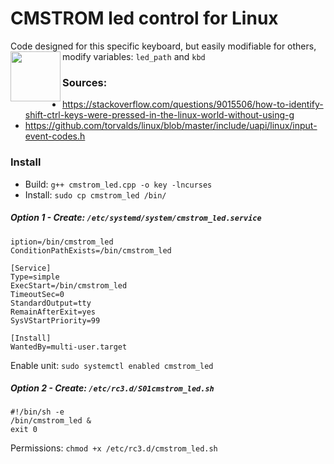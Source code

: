 # CMSTROM led control for Linux

Code designed for this specific keyboard, but easily modifiable for others, modify variables: `led_path` and `kbd`
<img align="left" width="80" src="./cm-storm-devastator-teclado-raton.jpg" />

### Sources:

- https://stackoverflow.com/questions/9015506/how-to-identify-shift-ctrl-keys-were-pressed-in-the-linux-world-without-using-g
- https://github.com/torvalds/linux/blob/master/include/uapi/linux/input-event-codes.h

### Install

- Build: `g++ cmstrom_led.cpp -o key -lncurses`
- Install: `sudo cp cmstrom_led /bin/`

##### Option 1 - Create: `/etc/systemd/system/cmstrom_led.service`
```
iption=/bin/cmstrom_led
ConditionPathExists=/bin/cmstrom_led
 
[Service]
Type=simple
ExecStart=/bin/cmstrom_led
TimeoutSec=0
StandardOutput=tty
RemainAfterExit=yes
SysVStartPriority=99
 
[Install]
WantedBy=multi-user.target
```

Enable unit: `sudo systemctl enabled cmstrom_led`


##### Option 2 - Create: `/etc/rc3.d/S01cmstrom_led.sh`
```
#!/bin/sh -e
/bin/cmstrom_led &
exit 0
```

Permissions: `chmod +x /etc/rc3.d/cmstrom_led.sh`
